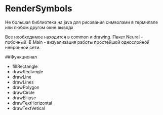 # RenderSymbols
Не большая библиотека на java для рисования символами в термилале или любом другом окне вывода

Все необходимое находится в common и drawing.
Пакет Neural - побочный. В Main - визуализация работы простейшой однослойной нейронной сети.

##Функционал
* fillRectangle
* drawRectangle
* drawLine
* drawLines
* drawPolygon
* drawCircle
* drawEllipse
* drawTextHorizontal
* drawTextVetical
